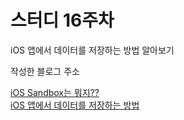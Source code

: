 # 스터디 16주차 

iOS 앱에서 데이터를 저장하는 방법 알아보기

작성한 블로그 주소

[iOS Sandbox는 뭐지??](https://h2kangrok.tistory.com/48)<br/>
[iOS 앱에서 데이터를 저장하는 방법](https://h2kangrok.tistory.com/49)<br/>
